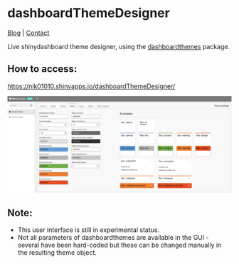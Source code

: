 # dashboardThemeDesigner
<a href="https://nik01010.wordpress.com/" target="_blank">Blog</a> | <a href="https://nik01010.wordpress.com/contact/" target="_blank">Contact</a>
<br>

Live shinydashboard theme designer, using the <a href="https://github.com/nik01010/dashboardthemes" target="_blank">dashboardthemes</a> package.

## How to access:
https://nik01010.shinyapps.io/dashboardThemeDesigner/

![live_theme_designer](doc/live_theme_designer.png)

## Note:
- This user interface is still in experimental status.
- Not all parameters of dashboardthemes are available in the GUI - several have been hard-coded but these can be changed manually in the resulting theme object.
